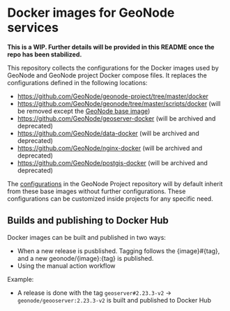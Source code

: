 # Docker images for GeoNode services
**This is a WIP. Further details will be provided in this README once the repo has been stabilized.**

This repository collects the configurations for the Docker images used by GeoNode and GeoNode project Docker compose files.
It replaces the configurations defined in the following locations:
- https://github.com/GeoNode/geonode-project/tree/master/docker
- https://github.com/GeoNode/geonode/tree/master/scripts/docker (will be removed except the [GeoNode base image](https://github.com/GeoNode/geonode/tree/master/scripts/docker/base/ubuntu))
- https://github.com/GeoNode/geoserver-docker (will be archived and deprecated)
- https://github.com/GeoNode/data-docker (will be archived and deprecated)
- https://github.com/GeoNode/nginx-docker (will be archived and deprecated)
- https://github.com/GeoNode/postgis-docker (will be archived and deprecated)

The [configurations](https://github.com/GeoNode/geonode-project/tree/master/docker) in the GeoNode Project repository will by default inherit from these base images without further configurations. These configurations can be customized inside projects for any specific need.

## Builds and publishing to Docker Hub

Docker images can be built and published in two ways:

- When a new release is pusblished. Tagging follows the {image}#{tag}, and a new geonode/{image}:{tag} is published.
- Using the manual action workflow

Example:
 - A release is done with the tag `geoserver#2.23.3-v2` -> `geonode/geooserver:2.23.3-v2` is built and published to Docker Hub